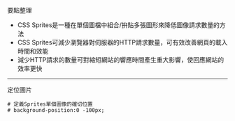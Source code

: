 要點整理
- CSS Sprites是一種在單個圖檔中組合/拚貼多張圖形來降低圖像請求數量的方法
- CSS Sprites可減少瀏覽器對伺服器的HTTP請求數量，可有效改善網頁的載入時間和效能
- 減少HTTP請求的數量可對縮短網站的響應時間產生重大影響，使回應網站的效率更快

---

定位圖片
```
# 定義Sprites單個圖像的確切位置
# background-position:0 -100px;
```